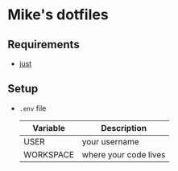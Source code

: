 # Mike's dotfiles

## Requirements

- [just](https://github.com/casey/just)

## Setup

- `.env` file

  | Variable  | Description           |
  | --------- | --------------------- |
  | USER      | your username         |
  | WORKSPACE | where your code lives |
